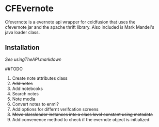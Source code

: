 # CFEvernote

Cfevernote is a evernote api wrapper for coldfusion that uses the cfevernote jar and the apache thrift library.  Also included is Mark Mandel's java loader class.

## Installation
_See usingTheAPI.markdown_

##TODO
1. Create note attributes class	
2. ~~Add notes~~
3. Add notebooks
4. Search notes
5. Note media   
6. Convert notes to enml?
7. Add options for differnt verifcation screens
8. ~~Move classloader instances into a class level constant using metadata~~
9. Add convenence method to check if the evernote object is initialized